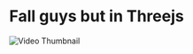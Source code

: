 # Fall guys but in Threejs

![Video Thumbnail](http://img.youtube.com/vi/_yx2fh8KEak/maxresdefault.jpg?w)
